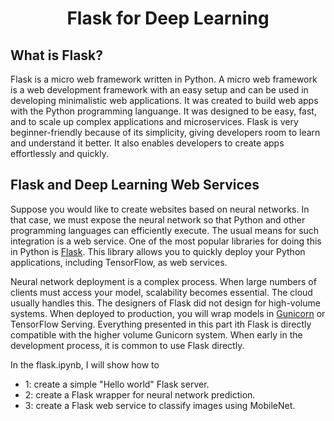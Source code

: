 
# <h1 align="center" id="heading">Flask for Deep Learning</h1>

## What is Flask? ##

Flask is a micro web framework written in Python. A micro web framework is a web development framework with an easy setup and can be used in developing minimalistic web applications. It was created to build web apps with the Python programming languange. It was designed to be easy, fast, and to scale up complex applications and microservices. Flask is very beginner-friendly because of its simplicity, giving developers room to learn and understand it better. It also enables developers to create apps effortlessly and quickly.



## Flask and Deep Learning Web Services ##

Suppose you would like to create websites based on neural networks. In that case, we must expose the neural network so that Python and other programming languages can efficiently execute. The usual means for such integration is a web service. One of the most popular libraries for doing this in Python is [Flask](https://palletsprojects.com/p/flask/). This library allows you to quickly deploy your Python applications, including TensorFlow, as web services.

Neural network deployment is a complex process. When large numbers of clients must access your model, scalability becomes essential. The cloud usually handles this. The designers of Flask did not design for high-volume systems. When deployed to production, you will wrap models in [Gunicorn](https://gunicorn.org/) or TensorFlow Serving. Everything presented in this part ith Flask is directly compatible with the higher volume Gunicorn system. When early in the development process, it is common to use Flask directly.


In the flask.ipynb, I will show how to 
* 1: create a simple "Hello world" Flask server.
* 2: create a Flask wrapper for neural network prediction.
* 3: create a Flask web service to classify images using MobileNet.